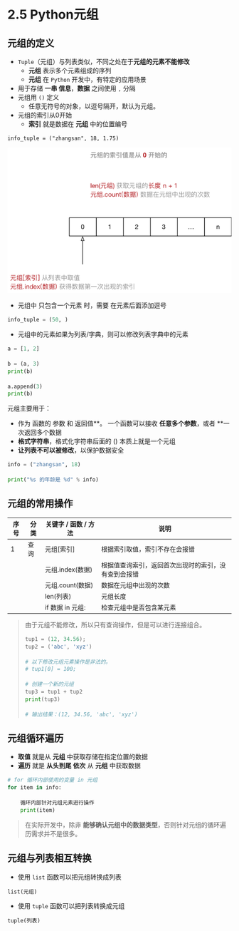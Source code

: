 # 2.5 Python元组

## 元组的定义

- `Tuple`（元组）与列表类似，不同之处在于**元组的元素不能修改**
  - **元组** 表示多个元素组成的序列
  - **元组** 在 `Python` 开发中，有特定的应用场景
- 用于存储 **一串 信息**，**数据** 之间使用 `,` 分隔
- 元组用 `()` 定义
  - 任意无符号的对象，以逗号隔开，默认为元组。
- 元组的索引从0开始
  - **索引** 就是数据在 **元组** 中的位置编号

```
info_tuple = ("zhangsan", 18, 1.75)
```

![元组示意图](./images/003_元组示意图.png)

- 元组中 只包含一个元素 时，需要 在元素后面添加逗号

```python
info_tuple = (50, )
```

- 元组中的元素如果为列表/字典，则可以修改列表字典中的元素

```python
a = [1, 2]

b = (a, 3)
print(b)

a.append(3)
print(b)
```

元组主要用于：

- 作为 函数的 参数 和 返回值**。 一个函数可以接收 **任意多个参数**，或者 **一次返回多个数据
- **格式字符串**，格式化字符串后面的 () 本质上就是一个元组
- **让列表不可以被修改**，以保护数据安全

```python
info = ("zhangsan", 18)

print("%s 的年龄是 %d" % info)
```

## 元组的常用操作

| 序号 | 分类 | 关键字 / 函数 / 方法 | 说明                                                 |
| ---- | ---- | -------------------- | ---------------------------------------------------- |
| 1    | 查询 | 元组[索引]           | 根据索引取值，索引不存在会报错                       |
|      |      | 元组.index(数据)     | 根据值查询索引，返回首次出现时的索引，没有查到会报错 |
|      |      | 元组.count(数据)     | 数据在元组中出现的次数                               |
|      |      | len(列表)            | 元组长度                                             |
|      |      | if 数据 in 元组:     | 检查元组中是否包含某元素                             |

> 由于元组不能修改，所以只有查询操作，但是可以进行连接组合。
>
> ```python
> tup1 = (12, 34.56);
> tup2 = ('abc', 'xyz')
>
> # 以下修改元组元素操作是非法的。
> # tup1[0] = 100;
>
> # 创建一个新的元组
> tup3 = tup1 + tup2
> print(tup3)
>
> # 输出结果：(12, 34.56, 'abc', 'xyz')
> ```

## 元组循环遍历

- **取值** 就是从 **元组** 中获取存储在指定位置的数据
- **遍历** 就是 **从头到尾** **依次** 从 **元组** 中获取数据

```python
# for 循环内部使用的变量 in 元组
for item in info:

    循环内部针对元组元素进行操作
    print(item)
```

> 在实际开发中，除非 **能够确认元组中的数据类型**，否则针对元组的循环遍历需求并不是很多。

## 元组与列表相互转换

- 使用 `list` 函数可以把元组转换成列表

```
list(元组)
```

- 使用 `tuple` 函数可以把列表转换成元组

```
tuple(列表)
```
